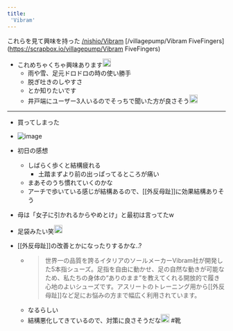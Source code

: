 ```yaml
---
title:
 'Vibram'
---
```


これらを見て興味を持った
[/nishio/Vibram](https://scrapbox.io/nishio/Vibram)
[/villagepump/Vibram FiveFingers](https://scrapbox.io/villagepump/Vibram FiveFingers)

- これめちゃくちゃ興味あります<img src='https://scrapbox.io/api/pages/blu3mo-public/tkgshn/icon' alt='tkgshn.icon' height="19.5"/>
    - 雨や雪、足元ドロドロの時の使い勝手
    - 脱ぎ吐きのしやすさ
    - とか知りたいです
    - 井戸端にユーザー3人いるのでそっちで聞いた方が良さそう<img src='https://scrapbox.io/api/pages/blu3mo-public/blu3mo/icon' alt='blu3mo.icon' height="19.5"/>
---

- 買ってしまった
- ![image](https://gyazo.com/e61b2be4e67cf4dd89a0706f826f5493/thumb/1000)
- 初日の感想
    - しばらく歩くと結構疲れる
        - 土踏まずより前の出っぱってるところが痛い
    - まあそのうち慣れていくのかな
    - アーチで歩いている感じが結構あるので、[[外反母趾]]に効果結構ありそう

- 母は「女子に引かれるからやめとけ」と最初は言ってたw
- 足袋みたい笑<img src='https://scrapbox.io/api/pages/blu3mo-public/kaya/icon' alt='kaya.icon' height="19.5"/>

- [[外反母趾]]の改善とかになったりするかな..?
    - > 世界一の品質を誇るイタリアのソールメーカーVibram社が開発した5本指シューズ。足指を自由に動かせ、足の自然な動きが可能なため、私たちの身体の“ありのまま”を教えてくれる開放的で履き心地のよいシューズです。アスリートのトレーニング用から[[外反母趾]]など足にお悩みの方まで幅広く利用されています。
    - なるらしい
    - 結構悪化してきているので、対策に良さそうだな<img src='https://scrapbox.io/api/pages/blu3mo-public/blu3mo/icon' alt='blu3mo.icon' height="19.5"/>
#靴
